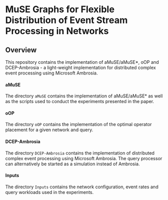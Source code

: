 #  MuSE Graphs for Flexible Distribution of Event Stream Processing in Networks
## Overview

This repository contains the implementation of aMuSE/aMuSE*, oOP and DCEP-Ambrosia - a light-weight implementation for distributed complex event processing using Microsoft Ambrosia.

#### aMuSE

The directory `aMuSE` contains the implementation of aMuSE/aMuSE* as well as the scripts used to conduct the experiments presented in the paper.

#### oOP

The directory `oOP` contains the implementation of the optimal operator placement for a given network and query.

#### DCEP-Ambrosia

The directory `DCEP-Ambrosia` contains the implementation of distributed complex event processing using Microsoft Ambrosia. The query processor can alternatively be started as a simulation instead of Ambrosia.

#### Inputs

The directory `Inputs` contains the network configuration, event rates and query workloads used in the experiments.

